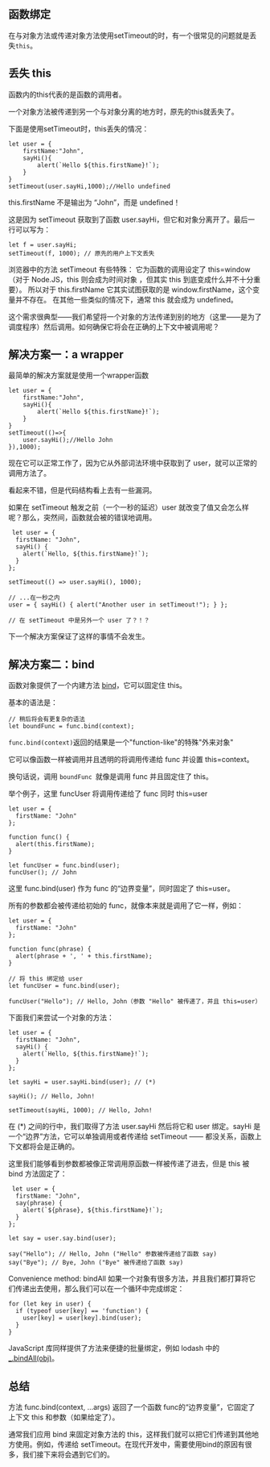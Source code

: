 ## 函数绑定

在与对象方法或传递对象方法使用setTimeout的时，有一个很常见的问题就是丢失`this`。

## 丢失 this

函数内的this代表的是函数的调用者。

一个对象方法被传递到另一个与对象分离的地方时，原先的this就丢失了。

下面是使用setTimeout时，this丢失的情况：

```
let user = {
    firstName:"John",
    sayHi(){
        alert(`Hello ${this.firstName}!`);
    }
}
setTimeout(user.sayHi,1000);//Hello undefined
```
this.firstName 不是输出为 “John”，而是 undefined！

这是因为 setTimeout 获取到了函数 user.sayHi，但它和对象分离开了。最后一行可以写为：
```
let f = user.sayHi;
setTimeout(f, 1000); // 原先的用户上下文丢失
```

浏览器中的方法 setTimeout 有些特殊：
它为函数的调用设定了 this=window（对于 Node.JS，this 则会成为时间对象
，但其实 this 到底变成什么并不十分重要）。
所以对于 this.firstName 它其实试图获取的是 window.firstName，这个变量并不存在。
在其他一些类似的情况下，通常 this 就会成为 undefined。

这个需求很典型——我们希望将一个对象的方法传递到别的地方（这里——是为了调度程序）然后调用。如何确保它将会在正确的上下文中被调用呢？

## 解决方案一：a wrapper
最简单的解决方案就是使用一个wrapper函数

```
let user = {
    firstName:"John",
    sayHi(){
        alert(`Hello ${this.firstName}!`);
    }
}
setTimeout(()=>{
    user.sayHi();//Hello John
}),1000);
```

现在它可以正常工作了，因为它从外部词法环境中获取到了 user，就可以正常的调用方法了。

看起来不错，但是代码结构看上去有一些漏洞。

如果在 setTimeout 触发之前（一个一秒的延迟）user 就改变了值又会怎么样呢？那么，突然间，函数就会被的错误地调用。

```
 let user = {
  firstName: "John",
  sayHi() {
    alert(`Hello, ${this.firstName}!`);
  }
};

setTimeout(() => user.sayHi(), 1000);

// ...在一秒之内
user = { sayHi() { alert("Another user in setTimeout!"); } };

// 在 setTimeout 中是另外一个 user 了？！？
```
下一个解决方案保证了这样的事情不会发生。

## 解决方案二：bind

函数对象提供了一个内建方法 [bind](https://developer.mozilla.org/en-US/docs/Web/JavaScript/Reference/Global_Objects/Function/bind)，它可以固定住 this。

基本的语法是：
```
// 稍后将会有更复杂的语法
let boundFunc = func.bind(context);
```

`func.bind(context)`返回的结果是一个"function-like"的特殊"外来对象"

它可以像函数一样被调用并且透明的将调用传递给 func 并设置 this=context。

换句话说，调用 `boundFunc `就像是调用 func 并且固定住了 this。

举个例子，这里 funcUser 将调用传递给了 func 同时 this=user
```
let user = {
  firstName: "John"
};

function func() {
  alert(this.firstName);
}

let funcUser = func.bind(user);
funcUser(); // John
```

这里 func.bind(user) 作为 func 的“边界变量”，同时固定了 this=user。

所有的参数都会被传递给初始的 func，就像本来就是调用了它一样，例如：

```
let user = {
  firstName: "John"
};

function func(phrase) {
  alert(phrase + ', ' + this.firstName);
}

// 将 this 绑定给 user
let funcUser = func.bind(user);

funcUser("Hello"); // Hello, John（参数 "Hello" 被传递了，并且 this=user）
```

下面我们来尝试一个对象的方法：
```
let user = {
  firstName: "John",
  sayHi() {
    alert(`Hello, ${this.firstName}!`);
  }
};

let sayHi = user.sayHi.bind(user); // (*)

sayHi(); // Hello, John!

setTimeout(sayHi, 1000); // Hello, John!
```
在 (*) 之间的行中，我们取得了方法 user.sayHi 然后将它和 user 绑定。sayHi 是一个“边界”方法，它可以单独调用或者传递给 setTimeout —— 都没关系，函数上下文都将会是正确的。

这里我们能够看到参数都被像正常调用原函数一样被传递了进去，但是 this 被 bind 方法固定了：
```
 let user = {
  firstName: "John",
  say(phrase) {
    alert(`${phrase}, ${this.firstName}!`);
  }
};

let say = user.say.bind(user);

say("Hello"); // Hello, John ("Hello" 参数被传递给了函数 say)
say("Bye"); // Bye, John ("Bye" 被传递给了函数 say)
```
Convenience method: bindAll
如果一个对象有很多方法，并且我们都打算将它们传递出去使用，那么我们可以在一个循环中完成绑定：
```
for (let key in user) {
  if (typeof user[key] == 'function') {
    user[key] = user[key].bind(user);
  }
}
```
JavaScript 库同样提供了方法来便捷的批量绑定，例如 lodash 中的 [_.bindAll(obj)](https://lodash.com/docs/4.17.11#bindAll)。

## 总结
方法 func.bind(context, ...args) 返回了一个函数 func的“边界变量”，它固定了上下文 this 和参数（如果给定了）。

通常我们应用 bind 来固定对象方法的 this，这样我们就可以把它们传递到其他地方使用。例如，传递给 setTimeout。在现代开发中，需要使用bind的原因有很多，我们接下来将会遇到它们的。